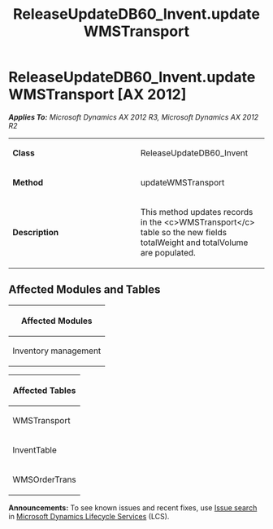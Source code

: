 ﻿---
title: ReleaseUpdateDB60_Invent.updateWMSTransport
TOCTitle: ReleaseUpdateDB60_Invent.updateWMSTransport
ms:assetid: 6ce8477b-db98-0d16-2652-2adaf63286f2
ms:mtpsurl: https://msdn.microsoft.com/en-us/library/JJ685715(v=AX.60)
ms:contentKeyID: 49708916
ms.date: 05/18/2015
mtps_version: v=AX.60
---

# ReleaseUpdateDB60\_Invent.updateWMSTransport [AX 2012]


_**Applies To:** Microsoft Dynamics AX 2012 R3, Microsoft Dynamics AX 2012 R2_

<table>
<colgroup>
<col style="width: 50%" />
<col style="width: 50%" />
</colgroup>
<tbody>
<tr class="odd">
<td><p><strong>Class</strong></p></td>
<td><p>ReleaseUpdateDB60_Invent</p></td>
</tr>
<tr class="even">
<td><p><strong>Method</strong></p></td>
<td><p>updateWMSTransport</p></td>
</tr>
<tr class="odd">
<td><p><strong>Description</strong></p></td>
<td><p>This method updates records in the &lt;c&gt;WMSTransport&lt;/c&gt; table so the new fields totalWeight and totalVolume are populated.</p></td>
</tr>
</tbody>
</table>


## Affected Modules and Tables

<table>
<colgroup>
<col style="width: 100%" />
</colgroup>
<thead>
<tr class="header">
<th><p>Affected Modules</p></th>
</tr>
</thead>
<tbody>
<tr class="odd">
<td><p>Inventory management</p></td>
</tr>
</tbody>
</table>


<table>
<colgroup>
<col style="width: 100%" />
</colgroup>
<thead>
<tr class="header">
<th><p>Affected Tables</p></th>
</tr>
</thead>
<tbody>
<tr class="odd">
<td><p>WMSTransport</p></td>
</tr>
<tr class="even">
<td><p>InventTable</p></td>
</tr>
<tr class="odd">
<td><p>WMSOrderTrans</p></td>
</tr>
</tbody>
</table>

  
**Announcements:** To see known issues and recent fixes, use [Issue search](http://go.microsoft.com/fwlink/?linkid=389258) in [Microsoft Dynamics Lifecycle Services](http://go.microsoft.com/fwlink/?linkid=306505) (LCS).

